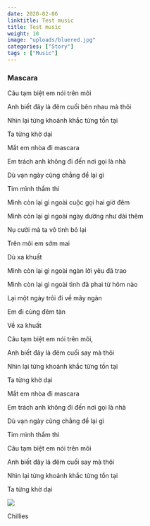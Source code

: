 ```yaml
---
date: 2020-02-06
linktitle: Test music
title: Test music
weight: 10
image: "uploads/bluered.jpg"
categories: ["Story"]
tags : ["Music"]
---
```

### Mascara

Câu tạm biệt em nói trên môi

Anh biết đây là đêm cuối bên nhau mà thôi

Nhìn lại từng khoảnh khắc từng tồn tại

Ta từng khờ dại 

Mắt em nhòa đi mascara

Em trách anh không đi đến nơi gọi là nhà

Dù vạn ngày cũng chẳng để lại gì

Tim mình thầm thì 


Mình còn lại gì ngoài cuộc gọi hai giờ đêm

Mình còn lại gì ngoài ngày dường như dài thêm

Nụ cười mà ta vô tình bỏ lại

Trên môi em sớm mai

Dù xa khuất

Mình còn lại gì ngoài ngàn lời yêu đã trao

Mình còn lại gì ngoài tình đã phai từ hôm nào

Lại một ngày trôi đi về mây ngàn

Em đi cùng đêm tàn

Về xa khuất



Câu tạm biệt em nói trên môi,

Anh biết đây là đêm cuối say mà thôi

Nhìn lại từng khoảnh khắc từng tồn tại

Ta từng khờ dại 

Mắt em nhòa đi mascara

Em trách anh không đi đến nơi gọi là nhà

Dù vạn ngày cũng chẳng để lại gì

Tim mình thầm thì 



Câu tạm biệt em nói trên môi

Anh biết đây là đêm cuối say mà thôi

Nhìn lại từng khoảnh khắc từng tồn tại

Ta từng khờ dại


[![](http://img.youtube.com/vi/ntEoGvhoVac/0.jpg)](http://www.youtube.com/watch?v=ntEoGvhoVac "")

Chillies